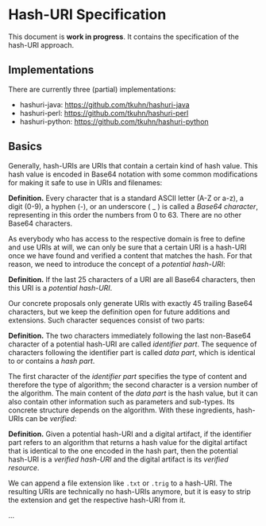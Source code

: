 Hash-URI Specification
======================

This document is **work in progress**. It contains the specification of the
hash-URI approach.


Implementations
---------------

There are currently three (partial) implementations:

- hashuri-java: https://github.com/tkuhn/hashuri-java
- hashuri-perl: https://github.com/tkuhn/hashuri-perl
- hashuri-python: https://github.com/tkuhn/hashuri-python


Basics
------

Generally, hash-URIs are URIs that contain a certain kind of hash value. This
hash value is encoded in Base64 notation with some common modifications for
making it safe to use in URIs and filenames:

**Definition.**
Every character that is a standard ASCII letter (A-Z or a-z), a digit (0-9), a
hyphen (-), or an underscore ( _ ) is called a _Base64 character_, representing
in this order the numbers from 0 to 63. There are no other Base64 characters.

As everybody who has access to the respective domain is free to define and use
URIs at will, we can only be sure that a certain URI is a hash-URI once we
have found and verified a content that matches the hash. For that reason, we
need to introduce the concept of a _potential hash-URI_:

**Definition.**
If the last 25 characters of a URI are all Base64 characters, then this URI
is a _potential hash-URI_.

Our concrete proposals only generate URIs with exactly 45 trailing Base64
characters, but we keep the definition open for future additions and
extensions. Such character sequences consist of two parts:

**Definition.**
The two characters immediately following the last non-Base64 character of a
potential hash-URI are called _identifier part_. The sequence of characters
following the identifier part is called _data part_, which is identical to or
contains a _hash part_.

The first character of the _identifier part_ specifies the type of content
and therefore the type of algorithm; the second character is a version number
of the algorithm. The main content of the _data part_ is the hash value, but
it can also contain other information such as parameters and sub-types. Its
concrete structure depends on the algorithm. With these ingredients,
hash-URIs can be _verified_:

**Definition.**
Given a potential hash-URI and a digital artifact, if the identifier part
refers to an algorithm that returns a hash value for the digital artifact
that is identical to the one encoded in the hash part, then the potential
hash-URI is a _verified hash-URI_ and the digital artifact is its _verified
resource_.

We can append a file extension like `.txt` or `.trig` to a hash-URI. The
resulting URIs are technically no hash-URIs anymore, but it is easy to strip
the extension and get the respective hash-URI from it.

...
